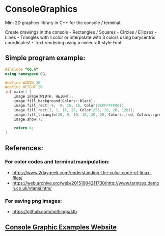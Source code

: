 # ConsoleGraphics

Mini 2D graphics library in C++ for the console / terminal.

Create drawings in the console
	- Rectangles / Squares
	- Circles / Ellipses
	- Lines
	- Triangles with 1 color or interpolate with 3 colors using barycentric coordinates!
	- Text rendering using a minecraft style Font

## Simple program example: 
```cpp
#include "CG.h"
using namespace CG;

#define WIDTH 20
#define HEIGHT 20
int main() {
	Image image(WIDTH, HEIGHT);
	image.fill_background(Colors::black);
	image.fill_rect(-9, -9, 15, 15, Color(0xFFFFFF00));
	image.fill_rect(1, 1, 11, 20, Color(255, 20, 20, 128));
	image.fill_triangle(20, 0, 10, 10, 20, 20, Colors::red, Colors::green, Colors::blue);
	image.show();

    return 0;
}
```

## References: 
### For color codes and terminal manipulation:
- https://www.2daygeek.com/understanding-the-color-code-of-linux-files/
- https://web.archive.org/web/20151004211730/http://www.termsys.demon.co.uk/vtansi.htm/

### For saving png images:
- https://github.com/nothings/stb

## [Console Graphic Examples Website](https://barrales-d.github.io/ConsoleGraphics/)
